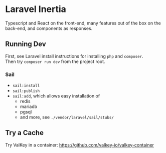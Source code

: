 # Laravel Inertia

Typescript and React on the front-end, many features out of the box
on the back-end, and components as responses.

## Running Dev

First, see Laravel install instructions for installing `php` and `composer`.  
Then try `composer run dev` from the project root.

### Sail

- `sail:install`
- `sail:publish`
- `sail:add`, which allows easy installation of
  - redis
  - mariadb
  - pgsql
  - and more, see `./vendor/laravel/sail/stubs/`

## Try a Cache

Try ValKey in a container: https://github.com/valkey-io/valkey-container